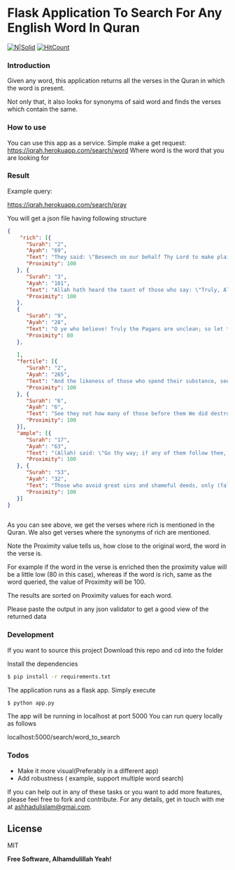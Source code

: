 # Flask Application To Search For Any English Word In Quran

[![N|Solid](https://cldup.com/dTxpPi9lDf.thumb.png)](https://nodesource.com/products/nsolid)
[![HitCount](http://hits.dwyl.io/ashhadulislam/https://githubcom/ashhadulislam/search-the-quran.svg)](http://hits.dwyl.io/ashhadulislam/https://githubcom/ashhadulislam/search-the-quran)
### Introduction

Given any word, this application returns all the verses in the Quran in which the word is present.

Not only that, it also looks for synonyms of said word and finds the verses which contain the same.



### How to use

You can use this app as a service.
Simple make a get request:
https://iqrah.herokuapp.com/search/word
Where word is the word that you are looking for

### Result
Example query:

https://iqrah.herokuapp.com/search/pray

You will get a json file having following structure
```json
{
    "rich": [{
      "Surah": "2",
      "Ayah": "69",
      "Text": "They said: \"Beseech on our behalf Thy Lord to make plain to us Her colour.\" He said: \"He says: A fawn-coloured heifer, pure and rich in tone, the admiration of beholders!\"",
      "Proximity": 100
   }, {
      "Surah": "3",
      "Ayah": "181",
      "Text": "Allah hath heard the taunt of those who say: \"Truly, Allah is indigent and we are rich!\"- We shall certainly record their word and (their act) of slaying the prophets in defiance of right, and We shall say: \"Taste ye the penalty of the Scorching Fire!",
      "Proximity": 100
   },
   {
      "Surah": "9",
      "Ayah": "28",
      "Text": "O ye who believe! Truly the Pagans are unclean; so let them not, after this year of theirs, approach the Sacred Mosque. And if ye fear poverty, soon will Allah enrich you, if He wills, out of His bounty, for Allah is All-knowing, All-wise.",
      "Proximity": 80
   },
   
   ],
   "fertile": [{
      "Surah": "2",
      "Ayah": "265",
      "Text": "And the likeness of those who spend their substance, seeking to please Allah and to strengthen their souls, is as a garden, high and fertile: heavy rain falls on it but makes it yield a double increase of harvest, and if it receives not Heavy rain, light moisture sufficeth it. Allah seeth well whatever ye do.",
      "Proximity": 100
   }, {
      "Surah": "6",
      "Ayah": "6",
      "Text": "See they not how many of those before them We did destroy?- generations We had established on the earth, in strength such as We have not given to you - for whom We poured out rain from the skies in abundance, and gave (fertile) streams flowing beneath their (feet): yet for their sins We destroyed them, and raised in their wake fresh generations (to succeed them).",
      "Proximity": 100
   }],
   "ample": [{
      "Surah": "17",
      "Ayah": "63",
      "Text": "(Allah) said: \"Go thy way; if any of them follow thee, verily Hell will be the recompense of you (all)- an ample recompense.",
      "Proximity": 100
   }, {
      "Surah": "53",
      "Ayah": "32",
      "Text": "Those who avoid great sins and shameful deeds, only (falling into) small faults,- verily thy Lord is ample in forgiveness. He knows you well when He brings you out of the earth, And when ye are hidden in your mothers' wombs. Therefore justify not yourselves: He knows best who it is that guards against evil.",
      "Proximity": 100
   }]
}
    
```

As you can see above, we get the verses where rich is mentioned in the Quran.
We also get verses where the synonyms of rich are mentioned.

Note the Proximity value tells us, how close to the original word, the word in the verse is.

For example if the word in the verse is enriched then the proximity value will be a little low (80 in this case), whereas if the word is rich, same as the word queried, the value of Proximity will be 100.

The results are sorted on Proximity values for each word.

Please paste the output in any json validator to get a good view of the returned data

### Development

If you want to source this project
Download this repo and cd into the folder

Install the dependencies
```sh
$ pip install -r requirements.txt
```
The application runs as a flask app.
Simply execute
```sh
$ python app.py
```
The app will be running in localhost at port 5000
You can run query locally as follows

localhost:5000/search/word_to_search



### Todos

 - Make it more visual(Preferably in a different app)
 - Add robustness ( example, support multiple word search)

 If you can help out in any of these tasks or you want to add more features, please feel free to fork and contribute.
 For any details, get in touch with me at ashhadulislam@gmai.com.


License
----

MIT


**Free Software, Alhamdulillah Yeah!**

[//]: # (These are reference links used in the body of this note and get stripped out when the markdown processor does its job. There is no need to format nicely because it shouldn't be seen. Thanks SO - http://stackoverflow.com/questions/4823468/store-comments-in-markdown-syntax)


   [dill]: <https://github.com/joemccann/dillinger>
   [git-repo-url]: <https://github.com/joemccann/dillinger.git>
   [john gruber]: <http://daringfireball.net>
   [df1]: <http://daringfireball.net/projects/markdown/>
   [markdown-it]: <https://github.com/markdown-it/markdown-it>
   [Ace Editor]: <http://ace.ajax.org>
   [node.js]: <http://nodejs.org>
   [Twitter Bootstrap]: <http://twitter.github.com/bootstrap/>
   [jQuery]: <http://jquery.com>
   [@tjholowaychuk]: <http://twitter.com/tjholowaychuk>
   [express]: <http://expressjs.com>
   [AngularJS]: <http://angularjs.org>
   [Gulp]: <http://gulpjs.com>

   [PlDb]: <https://github.com/joemccann/dillinger/tree/master/plugins/dropbox/README.md>
   [PlGh]: <https://github.com/joemccann/dillinger/tree/master/plugins/github/README.md>
   [PlGd]: <https://github.com/joemccann/dillinger/tree/master/plugins/googledrive/README.md>
   [PlOd]: <https://github.com/joemccann/dillinger/tree/master/plugins/onedrive/README.md>
   [PlMe]: <https://github.com/joemccann/dillinger/tree/master/plugins/medium/README.md>
   [PlGa]: <https://github.com/RahulHP/dillinger/blob/master/plugins/googleanalytics/README.md>
